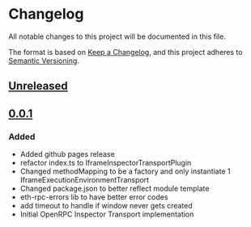 # Changelog
All notable changes to this project will be documented in this file.

The format is based on [Keep a Changelog](https://keepachangelog.com/en/1.0.0/),
and this project adheres to [Semantic Versioning](https://semver.org/spec/v2.0.0.html).

## [Unreleased]

## [0.0.1]
### Added
- Added github pages release
- refactor index.ts to IframeInspectorTransportPlugin
- Changed methodMapping to be a factory and only instantiate 1 IframeExecutionEnvironmentTransport
- Changed package.json to better reflect module template
- eth-rpc-errors lib to have better error codes
- add timeout to handle if window never gets created
- Initial OpenRPC Inspector Transport implementation

[Unreleased]: https://github.com/MetaMask/iframe-ee-openrpc-inspector-transport/compare/v0.0.1...HEAD
[0.0.1]: https://github.com/MetaMask/iframe-ee-openrpc-inspector-transport/releases/tag/v0.0.1
